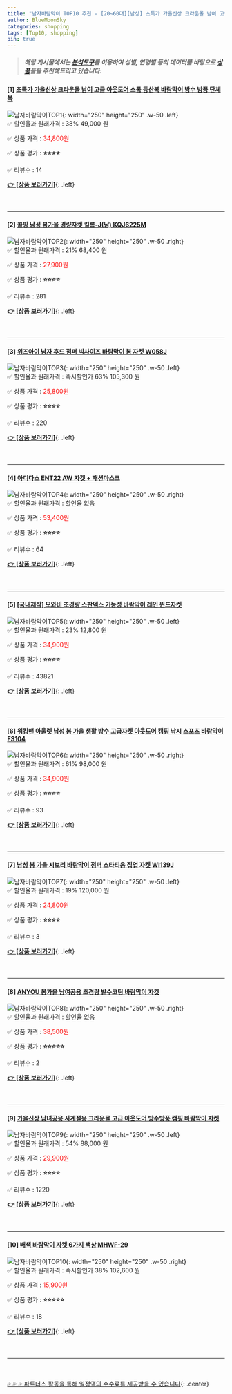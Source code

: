```yaml
---
title: "남자바람막이 TOP10 추천 - [20~60대][남성] 초특가 가을신상 크라운몰 남여 고급 아웃도어 스톰 등산복 바람막이 방수 방풍 단체복"
author: BlueMoonSky
categories: shopping
tags: [Top10, shopping]
pin: true
---
```


> ##### 해당 게시물에서는 [**분석도구**](https://itemscout.io/)를 이용하여 **성별**, **연령별** 등의 데이터를 바탕으로 [**상품**](https://link.coupang.com/a/baae76)들을 추천해드리고 있습니다.

#### [1] [초특가 가을신상 크라운몰 남여 고급 아웃도어 스톰 등산복 바람막이 방수 방풍 단체복](https://link.coupang.com/re/AFFSDP?lptag=AF5964186&subid=bluemoonsky6999&pageKey=7166976450&traceid=V0-153&itemId=18047855807&vendorItemId=86841186723)
![남자바람막이TOP1](https://thumbnail6.coupangcdn.com/thumbnails/remote/230x230ex/image/vendor_inventory/2bad/6bfda08f6b8abc19390af83b77a02ff3c92a1a31d42611219bc23d646218.jpg){: width="250" height="250" .w-50 .left}
<br>
✅ 할인율과 원래가격 : 38%  49,000   원

✅ 상품 가격 : <span style="color:red"> 34,800원 </span>

✅ 상품 평가 : **⭐⭐⭐⭐**

✅ 리뷰수 : 14

[**👉  [상품 보러가기]**](https://link.coupang.com/re/AFFSDP?lptag=AF5964186&subid=bluemoonsky6999&pageKey=7166976450&traceid=V0-153&itemId=18047855807&vendorItemId=86841186723){: .left}
<br>
<br>
<br>

***

#### [2] [콜핑 남성 봄가을 경량자켓 킬롬-J(남) KQJ6225M](https://link.coupang.com/re/AFFSDP?lptag=AF5964186&subid=bluemoonsky6999&pageKey=202518651&traceid=V0-153&itemId=607388620&vendorItemId=4593127197)
![남자바람막이TOP2](https://thumbnail9.coupangcdn.com/thumbnails/remote/230x230ex/image/vendor_inventory/60d9/2812e7cd1f4895dc08b05cfd60143b71ec4e3b2959e7b9cc42d8fe39050f.jpg){: width="250" height="250" .w-50 .right}
<br>
✅ 할인율과 원래가격 : 21%  68,400   원

✅ 상품 가격 : <span style="color:red"> 27,900원 </span>

✅ 상품 평가 : **⭐⭐⭐⭐**

✅ 리뷰수 : 281

[**👉  [상품 보러가기]**](https://link.coupang.com/re/AFFSDP?lptag=AF5964186&subid=bluemoonsky6999&pageKey=202518651&traceid=V0-153&itemId=607388620&vendorItemId=4593127197){: .left}
<br>
<br>
<br>

***

#### [3] [위즈아이 남자 후드 점퍼 빅사이즈 바람막이 봄 자켓 W058J](https://link.coupang.com/re/AFFSDP?lptag=AF5964186&subid=bluemoonsky6999&pageKey=6073970023&traceid=V0-153&itemId=11226479887&vendorItemId=70560600229)
![남자바람막이TOP3](https://thumbnail6.coupangcdn.com/thumbnails/remote/230x230ex/image/vendor_inventory/e9b1/24706433c1ff6277f3898e9a3ff961ae3de9d01194bed30d6b762cd20532.jpg){: width="250" height="250" .w-50 .left}
<br>
✅ 할인율과 원래가격 : 즉시할인가 63%  105,300   원

✅ 상품 가격 : <span style="color:red"> 25,800원 </span>

✅ 상품 평가 : **⭐⭐⭐⭐**

✅ 리뷰수 : 220

[**👉  [상품 보러가기]**](https://link.coupang.com/re/AFFSDP?lptag=AF5964186&subid=bluemoonsky6999&pageKey=6073970023&traceid=V0-153&itemId=11226479887&vendorItemId=70560600229){: .left}
<br>
<br>
<br>

***

#### [4] [아디다스 ENT22 AW 자켓 + 패션마스크](https://link.coupang.com/re/AFFSDP?lptag=AF5964186&subid=bluemoonsky6999&pageKey=6615379119&traceid=V0-153&itemId=15018083692&vendorItemId=81011896436)
![남자바람막이TOP4](https://thumbnail8.coupangcdn.com/thumbnails/remote/230x230ex/image/vendor_inventory/e205/aaa32218f008ba1ab020d6e84b8e27054ba196dbe1786405de16e2c0e89b.jpg){: width="250" height="250" .w-50 .right}
<br>
✅ 할인율과 원래가격 : 할인율 없음

✅ 상품 가격 : <span style="color:red"> 53,400원 </span>

✅ 상품 평가 : **⭐⭐⭐⭐**

✅ 리뷰수 : 64

[**👉  [상품 보러가기]**](https://link.coupang.com/re/AFFSDP?lptag=AF5964186&subid=bluemoonsky6999&pageKey=6615379119&traceid=V0-153&itemId=15018083692&vendorItemId=81011896436){: .left}
<br>
<br>
<br>

***

#### [5] [[국내제작] 모와비 초경량 스판덱스 기능성 바람막이 레인 윈드자켓](https://link.coupang.com/re/AFFSDP?lptag=AF5964186&subid=bluemoonsky6999&pageKey=7162598751&traceid=V0-153&itemId=18028858099&vendorItemId=86894282376)
![남자바람막이TOP5](https://thumbnail8.coupangcdn.com/thumbnails/remote/230x230ex/image/vendor_inventory/d6a2/d5bb49990acdabc633fe1665f3e1f893d5074d4117f46384c48b851ceb70.png){: width="250" height="250" .w-50 .left}
<br>
✅ 할인율과 원래가격 : 23%  12,800   원

✅ 상품 가격 : <span style="color:red"> 34,900원 </span>

✅ 상품 평가 : **⭐⭐⭐⭐**

✅ 리뷰수 : 43821

[**👉  [상품 보러가기]**](https://link.coupang.com/re/AFFSDP?lptag=AF5964186&subid=bluemoonsky6999&pageKey=7162598751&traceid=V0-153&itemId=18028858099&vendorItemId=86894282376){: .left}
<br>
<br>
<br>

***

#### [6] [워킹맨 아울렛 남성 봄 가을 생활 방수 고급자켓 아웃도어 캠핑 낚시 스포츠 바람막이 FS104](https://link.coupang.com/re/AFFSDP?lptag=AF5964186&subid=bluemoonsky6999&pageKey=7136284930&traceid=V0-153&itemId=17906897486&vendorItemId=85069626814)
![남자바람막이TOP6](https://thumbnail9.coupangcdn.com/thumbnails/remote/230x230ex/image/vendor_inventory/5e00/71d4856a34d03aae72b60d6a6b19f13c744544b8bdeeb84b69f17bf78491.jpg){: width="250" height="250" .w-50 .right}
<br>
✅ 할인율과 원래가격 : 61%  98,000   원

✅ 상품 가격 : <span style="color:red"> 34,900원 </span>

✅ 상품 평가 : **⭐⭐⭐⭐**

✅ 리뷰수 : 93

[**👉  [상품 보러가기]**](https://link.coupang.com/re/AFFSDP?lptag=AF5964186&subid=bluemoonsky6999&pageKey=7136284930&traceid=V0-153&itemId=17906897486&vendorItemId=85069626814){: .left}
<br>
<br>
<br>

***

#### [7] [남성 봄 가을 시보리 바람막이 점퍼 스타티움 집업 자켓 WI139J](https://link.coupang.com/re/AFFSDP?lptag=AF5964186&subid=bluemoonsky6999&pageKey=7158759733&traceid=V0-153&itemId=18012178809&vendorItemId=86902602323)
![남자바람막이TOP7](https://thumbnail7.coupangcdn.com/thumbnails/remote/230x230ex/image/vendor_inventory/9113/78bcd3727ee7c5469577714b2263da4298ca4e5e6ae2565aedc33d717a0f.jpg){: width="250" height="250" .w-50 .left}
<br>
✅ 할인율과 원래가격 : 19%  120,000   원

✅ 상품 가격 : <span style="color:red"> 24,800원 </span>

✅ 상품 평가 : **⭐⭐⭐⭐**

✅ 리뷰수 : 3

[**👉  [상품 보러가기]**](https://link.coupang.com/re/AFFSDP?lptag=AF5964186&subid=bluemoonsky6999&pageKey=7158759733&traceid=V0-153&itemId=18012178809&vendorItemId=86902602323){: .left}
<br>
<br>
<br>

***

#### [8] [ANYOU 봄가을 남여공용 초경량 발수코팅 바람막이 자켓](https://link.coupang.com/re/AFFSDP?lptag=AF5964186&subid=bluemoonsky6999&pageKey=7527150522&traceid=V0-153&itemId=19754919574&vendorItemId=87172975512)
![남자바람막이TOP8](https://thumbnail10.coupangcdn.com/thumbnails/remote/230x230ex/image/vendor_inventory/b537/d4c4d9db3abb4e948d0e6c16a389391a5fd9e7d90c5f1d8de2f83bc99fc3.jpg){: width="250" height="250" .w-50 .right}
<br>
✅ 할인율과 원래가격 : 할인율 없음

✅ 상품 가격 : <span style="color:red"> 38,500원 </span>

✅ 상품 평가 : **⭐⭐⭐⭐⭐**

✅ 리뷰수 : 2

[**👉  [상품 보러가기]**](https://link.coupang.com/re/AFFSDP?lptag=AF5964186&subid=bluemoonsky6999&pageKey=7527150522&traceid=V0-153&itemId=19754919574&vendorItemId=87172975512){: .left}
<br>
<br>
<br>

***

#### [9] [가을신상 남녀공용 사계절용 크라운몰 고급 아웃도어 방수방풍 캠핑 바람막이 자켓](https://link.coupang.com/re/AFFSDP?lptag=AF5964186&subid=bluemoonsky6999&pageKey=7614519614&traceid=V0-153&itemId=20174348759&vendorItemId=85425424573)
![남자바람막이TOP9](https://thumbnail7.coupangcdn.com/thumbnails/remote/230x230ex/image/vendor_inventory/42d3/16cf13168b4ce1d8ac0ca25fc9594e19a1317cbefd7da376789540743c0e.jpg){: width="250" height="250" .w-50 .left}
<br>
✅ 할인율과 원래가격 : 54%  88,000   원

✅ 상품 가격 : <span style="color:red"> 29,900원 </span>

✅ 상품 평가 : **⭐⭐⭐⭐**

✅ 리뷰수 : 1220

[**👉  [상품 보러가기]**](https://link.coupang.com/re/AFFSDP?lptag=AF5964186&subid=bluemoonsky6999&pageKey=7614519614&traceid=V0-153&itemId=20174348759&vendorItemId=85425424573){: .left}
<br>
<br>
<br>

***

#### [10] [배색 바람막이 자켓 6가지 색상 MHWF-29](https://link.coupang.com/re/AFFSDP?lptag=AF5964186&subid=bluemoonsky6999&pageKey=6016442961&traceid=V0-153&itemId=10928574517&vendorItemId=84832998961)
![남자바람막이TOP10](https://thumbnail7.coupangcdn.com/thumbnails/remote/230x230ex/image/vendor_inventory/6a96/692eb97cb53cb7b724350fce13baac28656a0919c411f3a271704877eeea.jpg){: width="250" height="250" .w-50 .right}
<br>
✅ 할인율과 원래가격 : 즉시할인가 38%  102,600   원

✅ 상품 가격 : <span style="color:red"> 15,900원 </span>

✅ 상품 평가 : **⭐⭐⭐⭐⭐**

✅ 리뷰수 : 18

[**👉  [상품 보러가기]**](https://link.coupang.com/re/AFFSDP?lptag=AF5964186&subid=bluemoonsky6999&pageKey=6016442961&traceid=V0-153&itemId=10928574517&vendorItemId=84832998961){: .left}
<br>
<br>
<br>

***
<br><br>[💦 💦 💦 파트너스 활동을 통해 일정액의 수수료를 제공받을 수 있습니다](https://link.coupang.com/a/baae76){: .center}